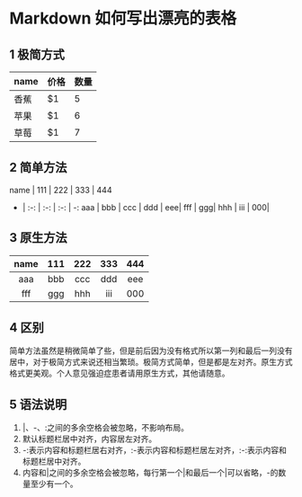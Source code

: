 # Markdown 如何写出漂亮的表格

## 1 极简方式

name | 价格 |  数量  
-|-|-
香蕉 | $1 | 5 |
苹果 | $1 | 6 |
草莓 | $1 | 7 |

## 2 简单方法

name | 111 | 222 | 333 | 444
- | :-: | :-: | :-: | -:
aaa | bbb | ccc | ddd | eee|
fff | ggg| hhh | iii | 000|

## 3 原生方法

name | 111 | 222 | 333 | 444
:-: | :-: | :-: | :-: | :-:
aaa | bbb | ccc | ddd | eee|
fff | ggg| hhh | iii | 000|

## 4 区别

简单方法虽然是稍微简单了些，但是前后因为没有格式所以第一列和最后一列没有居中，对于极简方式来说还相当繁琐。极简方式简单，但是都是左对齐。原生方式格式更美观。个人意见强迫症患者请用原生方式，其他请随意。

## 5 语法说明

1. |、-、:之间的多余空格会被忽略，不影响布局。
2. 默认标题栏居中对齐，内容居左对齐。
3. -:表示内容和标题栏居右对齐，:-表示内容和标题栏居左对齐，:-:表示内容和标题栏居中对齐。
4. 内容和|之间的多余空格会被忽略，每行第一个|和最后一个|可以省略，-的数量至少有一个。
